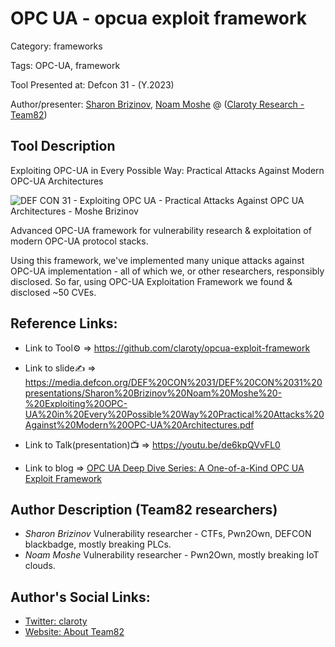 # OPC UA - opcua exploit framework

Category: frameworks

Tags: OPC-UA, framework

Tool Presented at: Defcon 31 - (Y.2023)

Author/presenter: [Sharon Brizinov](#), [Noam Moshe](#) @ ([Claroty Research - Team82](https://claroty.com/team82/))

## Tool Description

Exploiting OPC-UA in Every Possible Way: Practical Attacks Against Modern OPC-UA Architectures

![DEF CON 31 - Exploiting OPC UA - Practical Attacks Against OPC UA Architectures - Moshe Brizinov](https://github.com/DefconParrot/DefconArsenalTools/assets/30528167/2dc91f90-61d5-4343-88ef-503dbe50c73b)

Advanced OPC-UA framework for vulnerability research & exploitation of modern OPC-UA protocol stacks.

Using this framework, we've implemented many unique attacks against OPC-UA implementation - all of which we, or other researchers, responsibly disclosed. So far, using OPC-UA Exploitation Framework we found & disclosed ~50 CVEs.

## Reference Links:

- Link to Tool⚙️ => https://github.com/claroty/opcua-exploit-framework

- Link to slide✍️ => https://media.defcon.org/DEF%20CON%2031/DEF%20CON%2031%20presentations/Sharon%20Brizinov%20Noam%20Moshe%20-%20Exploiting%20OPC-UA%20in%20Every%20Possible%20Way%20Practical%20Attacks%20Against%20Modern%20OPC-UA%20Architectures.pdf

- Link to Talk(presentation)📺 => https://youtu.be/de6kpQVvFL0

- Link to blog => [OPC UA Deep Dive Series: A One-of-a-Kind OPC UA Exploit Framework](https://claroty.com/team82/research/opc-ua-deep-dive-series-a-one-of-a-kind-opc-ua-exploit-framework?utm_campaign=%5BEvent%5D+DEFCON+2023&utm_content=Oktopost-twitter&utm_source=twitter&utm_tags=yaniv+vardi%2Cdave+dewalt%2Cted+bailey%2Cartificial+intelligence%2Cai%2Chealthcare%2Cpartner+marketing%2Corange+cyberdefense%2CLaurent+Celerier%2Cnightdragon%2Cdataminr)

## Author Description (Team82 researchers)

- _Sharon Brizinov_ Vulnerability researcher - CTFs, Pwn2Own, DEFCON blackbadge, mostly breaking PLCs.
- _Noam Moshe_ Vulnerability researcher - Pwn2Own, mostly breaking IoT clouds.

## Author's Social Links:

- [Twitter: claroty](https://twitter.com/Claroty)
- [Website: About Team82](https://claroty.com/team82/)
